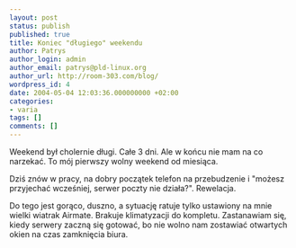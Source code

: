 ```yaml
---
layout: post
status: publish
published: true
title: Koniec "długiego" weekendu
author: Patrys
author_login: admin
author_email: patrys@pld-linux.org
author_url: http://room-303.com/blog/
wordpress_id: 4
date: 2004-05-04 12:03:36.000000000 +02:00
categories:
- varia
tags: []
comments: []
---
```

Weekend był cholernie długi. Całe 3 dni. Ale w końcu nie mam na co narzekać. To mój pierwszy wolny weekend od miesiąca.

Dziś znów w pracy, na dobry początek telefon na przebudzenie i "możesz przyjechać wcześniej, serwer poczty nie działa?". Rewelacja.

Do tego jest gorąco, duszno, a sytuację ratuje tylko ustawiony na mnie wielki wiatrak Airmate. Brakuje klimatyzacji do kompletu. Zastanawiam się, kiedy serwery zaczną się gotować, bo nie wolno nam zostawiać otwartych okien na czas zamknięcia biura.
